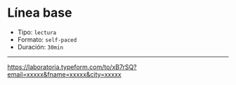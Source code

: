 # Línea base

* Tipo: `lectura`
* Formato: `self-paced`
* Duración: `30min`

***

https://laboratoria.typeform.com/to/xB7rSQ?email=xxxxx&fname=xxxxx&city=xxxxx
